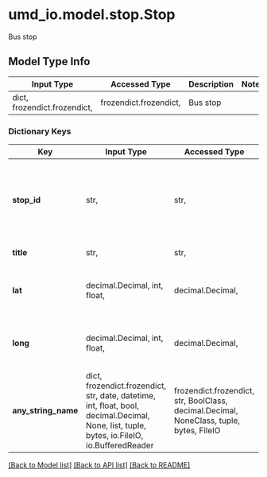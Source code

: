 # umd_io.model.stop.Stop

Bus stop

## Model Type Info
Input Type | Accessed Type | Description | Notes
------------ | ------------- | ------------- | -------------
dict, frozendict.frozendict,  | frozendict.frozendict,  | Bus stop | 

### Dictionary Keys
Key | Input Type | Accessed Type | Description | Notes
------------ | ------------- | ------------- | ------------- | -------------
**stop_id** | str,  | str,  | Unique string identifier for a stop, should be mostly human-readable | [optional] 
**title** | str,  | str,  | Full name of the stop | [optional] 
**lat** | decimal.Decimal, int, float,  | decimal.Decimal,  | Latitude | [optional] value must be a 32 bit float
**long** | decimal.Decimal, int, float,  | decimal.Decimal,  | Longitude | [optional] value must be a 32 bit float
**any_string_name** | dict, frozendict.frozendict, str, date, datetime, int, float, bool, decimal.Decimal, None, list, tuple, bytes, io.FileIO, io.BufferedReader | frozendict.frozendict, str, BoolClass, decimal.Decimal, NoneClass, tuple, bytes, FileIO | any string name can be used but the value must be the correct type | [optional]

[[Back to Model list]](../../README.md#documentation-for-models) [[Back to API list]](../../README.md#documentation-for-api-endpoints) [[Back to README]](../../README.md)

